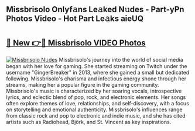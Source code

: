 ## Missbrisolo Onlyf𝚊ns Le𝚊ked N𝚞des - Part-yPn Photos Video - Hot Part Le𝚊ks aieUQ

# <h2><a href="http://ab98252.deff.icu/?id=Missbrisolo">🔗 New 👉🔴 Missbrisolo VIDEO Photos</a></h2>

[![Missbrisolo N𝚞des](https://i.imgur.com/rIISA9y.gif)](http://ab98252.deff.icu/?id=Missbrisolo)
Missbrisolo's journey into the world of social media began with her love for gaming. She started streaming on Twitch under the username "GingerBreaker" in 2013, where she gained a small but dedicated following. Missbrisolo's charisma and infectious energy shone through her streams, making her a popular figure in the gaming community. Missbrisolo's music is characterized by her soaring vocals, introspective lyrics, and eclectic blend of pop, rock, and electronic elements. Her songs often explore themes of love, relationships, and self-discovery, with a focus on storytelling and emotional authenticity. Missbrisolo's influences range from classic rock and pop to electronic and indie music, and she has cited artists such as Radiohead, Björk, and St. Vincent as key inspirations.
